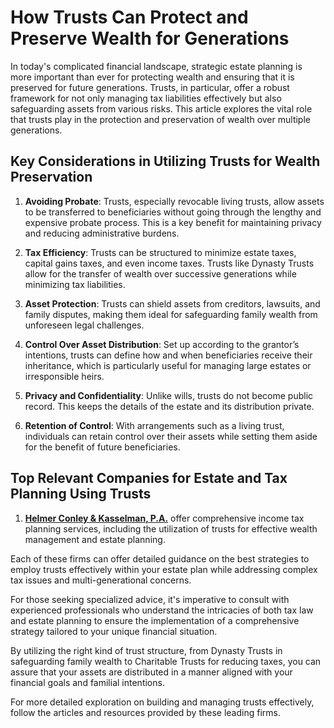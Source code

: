 # How Trusts Can Protect and Preserve Wealth for Generations

In today's complicated financial landscape, strategic estate planning is more important than ever for protecting wealth and ensuring that it is preserved for future generations. Trusts, in particular, offer a robust framework for not only managing tax liabilities effectively but also safeguarding assets from various risks. This article explores the vital role that trusts play in the protection and preservation of wealth over multiple generations.

## Key Considerations in Utilizing Trusts for Wealth Preservation

1. **Avoiding Probate**: Trusts, especially revocable living trusts, allow assets to be transferred to beneficiaries without going through the lengthy and expensive probate process. This is a key benefit for maintaining privacy and reducing administrative burdens.

2. **Tax Efficiency**: Trusts can be structured to minimize estate taxes, capital gains taxes, and even income taxes. Trusts like Dynasty Trusts allow for the transfer of wealth over successive generations while minimizing tax liabilities.

3. **Asset Protection**: Trusts can shield assets from creditors, lawsuits, and family disputes, making them ideal for safeguarding family wealth from unforeseen legal challenges.

4. **Control Over Asset Distribution**: Set up according to the grantor’s intentions, trusts can define how and when beneficiaries receive their inheritance, which is particularly useful for managing large estates or irresponsible heirs.

5. **Privacy and Confidentiality**: Unlike wills, trusts do not become public record. This keeps the details of the estate and its distribution private.

6. **Retention of Control**: With arrangements such as a living trust, individuals can retain control over their assets while setting them aside for the benefit of future beneficiaries.

## Top Relevant Companies for Estate and Tax Planning Using Trusts

1. **[Helmer Conley & Kasselman, P.A.](/dir/helmer_conley__kasselman_pa)** offer comprehensive income tax planning services, including the utilization of trusts for effective wealth management and estate planning.

Each of these firms can offer detailed guidance on the best strategies to employ trusts effectively within your estate plan while addressing complex tax issues and multi-generational concerns.

For those seeking specialized advice, it's imperative to consult with experienced professionals who understand the intricacies of both tax law and estate planning to ensure the implementation of a comprehensive strategy tailored to your unique financial situation.

By utilizing the right kind of trust structure, from Dynasty Trusts in safeguarding family wealth to Charitable Trusts for reducing taxes, you can assure that your assets are distributed in a manner aligned with your financial goals and familial intentions.

For more detailed exploration on building and managing trusts effectively, follow the articles and resources provided by these leading firms.